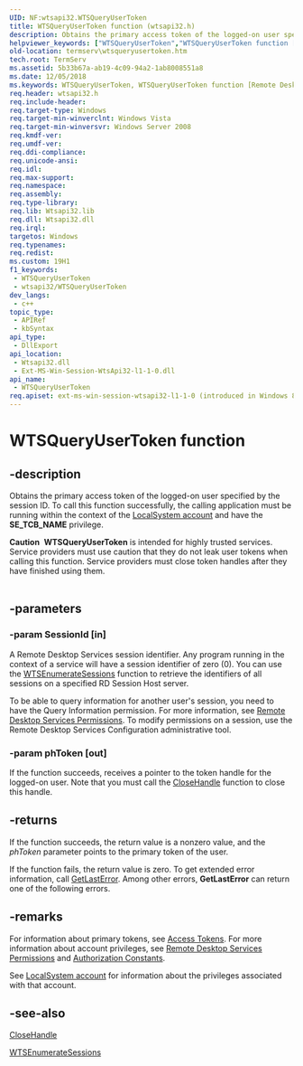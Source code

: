 ```yaml
---
UID: NF:wtsapi32.WTSQueryUserToken
title: WTSQueryUserToken function (wtsapi32.h)
description: Obtains the primary access token of the logged-on user specified by the session ID.
helpviewer_keywords: ["WTSQueryUserToken","WTSQueryUserToken function [Remote Desktop Services]","_win32_wtsqueryusertoken","termserv.wtsqueryusertoken","wtsapi32/WTSQueryUserToken"]
old-location: termserv\wtsqueryusertoken.htm
tech.root: TermServ
ms.assetid: 5b33b67a-ab19-4c09-94a2-1ab8008551a8
ms.date: 12/05/2018
ms.keywords: WTSQueryUserToken, WTSQueryUserToken function [Remote Desktop Services], _win32_wtsqueryusertoken, termserv.wtsqueryusertoken, wtsapi32/WTSQueryUserToken
req.header: wtsapi32.h
req.include-header: 
req.target-type: Windows
req.target-min-winverclnt: Windows Vista
req.target-min-winversvr: Windows Server 2008
req.kmdf-ver: 
req.umdf-ver: 
req.ddi-compliance: 
req.unicode-ansi: 
req.idl: 
req.max-support: 
req.namespace: 
req.assembly: 
req.type-library: 
req.lib: Wtsapi32.lib
req.dll: Wtsapi32.dll
req.irql: 
targetos: Windows
req.typenames: 
req.redist: 
ms.custom: 19H1
f1_keywords:
 - WTSQueryUserToken
 - wtsapi32/WTSQueryUserToken
dev_langs:
 - c++
topic_type:
 - APIRef
 - kbSyntax
api_type:
 - DllExport
api_location:
 - Wtsapi32.dll
 - Ext-MS-Win-Session-WtsApi32-l1-1-0.dll
api_name:
 - WTSQueryUserToken
req.apiset: ext-ms-win-session-wtsapi32-l1-1-0 (introduced in Windows 8)
---
```


# WTSQueryUserToken function


## -description

Obtains the primary access token of the logged-on user specified by the session ID. To call 
    this function successfully, the calling application must be running within the context of the 
    <a href="/windows/desktop/Services/localsystem-account">LocalSystem account</a> and have the 
    <b>SE_TCB_NAME</b> privilege.
<div class="alert"><b>Caution</b>  <b>WTSQueryUserToken</b> is 
    intended for highly trusted services. Service providers must use caution that they do not leak user tokens when 
    calling this function. Service providers must close token handles after they have finished using them.</div><div> </div>

## -parameters

### -param SessionId [in]

A Remote Desktop Services session identifier. Any program running in the context of a service will have a 
       session identifier of zero (0). You can use the 
      <a href="/windows/desktop/api/wtsapi32/nf-wtsapi32-wtsenumeratesessionsa">WTSEnumerateSessions</a> function to retrieve 
      the identifiers of all sessions on a specified RD Session Host server.

To be able to query information for another user's session, you need to have the Query Information 
       permission. For more information, see 
       <a href="/windows/desktop/TermServ/terminal-services-permissions">Remote Desktop Services 
       Permissions</a>. To modify permissions on a session, use the Remote Desktop Services Configuration 
       administrative tool.

### -param phToken [out]

If the function succeeds, receives a pointer to the token handle for the logged-on user. Note that you must 
      call the <a href="/windows/desktop/api/handleapi/nf-handleapi-closehandle">CloseHandle</a> function to close this 
      handle.

## -returns

If the function succeeds, the return value is a nonzero value, and the <i>phToken</i> 
       parameter points to the primary token of the user.

If the function fails, the return value is zero. To get extended error information, call 
       <a href="/windows/desktop/api/errhandlingapi/nf-errhandlingapi-getlasterror">GetLastError</a>. Among other errors, 
       <b>GetLastError</b> can return one of the following 
       errors.

## -remarks

For information about primary tokens, see 
    <a href="/windows/desktop/SecAuthZ/access-tokens">Access Tokens</a>. For more information about 
    account privileges, see 
    <a href="/windows/desktop/TermServ/terminal-services-permissions">Remote Desktop Services Permissions</a> 
    and <a href="/windows/desktop/SecAuthZ/authorization-constants">Authorization Constants</a>.

See <a href="/windows/desktop/Services/localsystem-account">LocalSystem account</a> for 
    information about the privileges associated with that account.

## -see-also

<a href="/windows/desktop/api/handleapi/nf-handleapi-closehandle">CloseHandle</a>



<a href="/windows/desktop/api/wtsapi32/nf-wtsapi32-wtsenumeratesessionsa">WTSEnumerateSessions</a>
